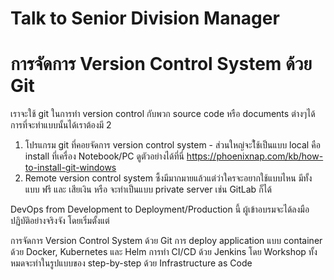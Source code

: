 # Talk to Senior Division Manager

# การจัดการ Version Control System ด้วย Git
เราจะใช้ git ในการทำ  version control กับพวก source code หรือ documents ต่างๆได้
การที่จะทำแบบนั้นได้เราต้องมี 2
1. โปรแกรม git ที่คอยจัดการ version control system - ส่วนใหญ่จะใ้ช้เป็นแบบ local คือ install ที่เครื่อง Notebook/PC 
   ดูตัวอย่างได้ที่นี่ https://phoenixnap.com/kb/how-to-install-git-windows 
2. Remote version control system ซึ้งมีมากมายแล้วแต่ว่าใครจะอยากใช้แบบไหน มีทั้งแบบ ฟรี และ เสียเงิน หรือ จะทำเป็นแบบ private server เช่น GitLab ก็ได้


DevOps from Development to Deployment/Production นี้ ผู้เข้าอบรมจะได้ลงมือปฏิบัติอย่างจริงจัง โดยเริ่มตั้งแต่

การจัดการ Version Control System ด้วย Git
การ deploy application แบบ container ด้วย Docker, Kubernetes และ Helm
การทํา CI/CD ด้วย Jenkins
โดย Workshop ทั้งหมดจะทําในรูปแบบของ step-by-step ด้วย Infrastructure as Code


